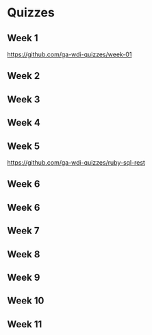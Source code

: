 # Quizzes

## Week 1

https://github.com/ga-wdi-quizzes/week-01

## Week 2

## Week 3

## Week 4

## Week 5

https://github.com/ga-wdi-quizzes/ruby-sql-rest

## Week 6

## Week 6

## Week 7

## Week 8

## Week 9

## Week 10

## Week 11
